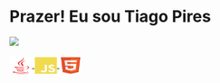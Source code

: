 # Prazer! Eu sou Tiago Pires

 <div>
  <a href="https://github.com/TiagoPires-92">
  <img height="180em" src="https://github-readme-stats.vercel.app/api?username=TiagoPires-92&show_icons=true&theme=dark&include_all_commits=true&count_private=true"/>
</div>
 
 <div style="display: inline_block"><br>
  <img align="center" alt="Tiago-Java" height="30" width="40" src="https://raw.githubusercontent.com/devicons/devicon/master/icons/java/java-plain.svg">
  <img align="center" alt="Tiago-Js" height="30" width="40" src="https://raw.githubusercontent.com/devicons/devicon/master/icons/javascript/javascript-plain.svg">
  <img align="center" alt="Tiago-HTML" height="30" width="40" src="https://raw.githubusercontent.com/devicons/devicon/master/icons/html5/html5-original.svg">
</div>
  
  ##
